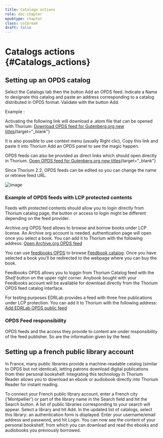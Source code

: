 ```yaml
---
title: Catalogs actions
role: doc-chapter
epubtype: chapter
class: colbreak 
draft: false
---
```




# Catalogs actions {#Catalogs_actions}

## Setting up an OPDS catalog

Select the <span class="ui_button">Catalogs</span> tab then the button <span class="ui_button">Add an OPDS
feed</span>. Indicate a Name to designate this catalog and paste
an address corresponding to a catalog distributed in OPDS format.
Validate with the button <span class="ui_button">Add</span>.

Example :

Activating the following link will download a .atom file that can be
opened with Thorium: [Download OPDS feed for Gutenberg.org new
titles](https://www.gutenberg.org/ebooks/search.opds/){target="_blank"}

It is also possible to use context menu (usually Right clic), Copy this
link and paste it into Thorium Add an OPDS panel to see the magic
happen.

OPDS feeds can also be provided as direct links which should open
directly in Thorium. [Open OPDS feed for Gutenberg.org new
titles](https://www.gutenberg.org/ebooks/search.opds/){target="_blank"}

Since Thorium 2.2, OPDS feeds can be edited so you can change the name
or retrieve feed URL.

![image](../../resources/images/local-fr/thorium-opds-add.png)

### Example of OPDS feeds with LCP protected contents

Feeds with protected contents should allow you to login directly from
Thorium catalog page, the button or access to login might be different
depending on the feed provider.

Archive.org OPDS feed allows to browse and borrow books under LCP
license. An Archive org account is needed, authentication page will open
once you select a book. You can add it to Thorium with the following
address: [Open Archive.org OPDS feed](https://archive.org/services/opds)

You can use [feedbooks
OPDS](https://catalog.feedbooks.com/catalog/index.json) to browse
[Feedbook catalog](https://www.feedbooks.com/#). Once you have selected
a book you\'ll be redirected to the webpage where you can buy the book.

Feedbooks OPDS allows you to loggin from Thorium Catalog feed with the
*Shelf* button on the upper right corner. Anybook bought with your
Feedbooks account will be available for download directly from the
Thorium OPDS feed catalog interface.

For testing purposes EDRLab provides a feed with three free publications
under LCP protection. You can add it to Thorium with the following
address: [Add EDRLab OPDS public
feed](https://edrlab.org/public/feed/opds-lcp.json)

### OPDS Feed responsibility

OPDS feeds and the access they provide to content are under
responsibility of the feed publisher. So are the information given by
the feed.

## Setting up a french public library account

In France, many public libraries provide a machine-readable catalog
(similar to OPDS but not identical), letting patrons download digital
publications from their personal bookshelf. Integrating this technology
in Thorium Reader allows you to download an ebook or audiobook directly
into Thorium Reader for instant reading.

To connect your French public library account, enter a French city
(\'Montpellier\') or part of the library name in the Search field and
hit the Search button. A list of public libraries corresponding to your
search will appear. Select a library and hit Add. In the updated list of
catalogs, select this library: an authentication form is displayed.
Enter your username/email address and password, and hit Login. You can
now see the content of your personal bookshelf, from which you can
download and read the ebooks and audiobooks you previously borrowed.

